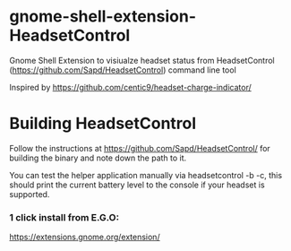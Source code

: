 # gnome-shell-extension-HeadsetControl

Gnome Shell Extension to visiualze headset status from HeadsetControl (https://github.com/Sapd/HeadsetControl) command line tool

Inspired by https://github.com/centic9/headset-charge-indicator/

# Building HeadsetControl

Follow the instructions at https://github.com/Sapd/HeadsetControl/ for building the binary and note down the path to it.

You can test the helper application manually via headsetcontrol -b -c, this should print the current battery level to the console if your headset is supported.

### 1 click install from E.G.O:

https://extensions.gnome.org/extension/
